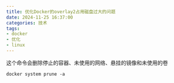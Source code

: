```yaml
---
title: 优化Docker的overlay2占用磁盘过大的问题
date: 2024-11-25 16:37:00
categories: 技术
tags:
- docker
- 优化
- linux
---
```


这个命令会删除停止的容器、未使用的网络、悬挂的镜像和未使用的卷

```
docker system prune -a
```